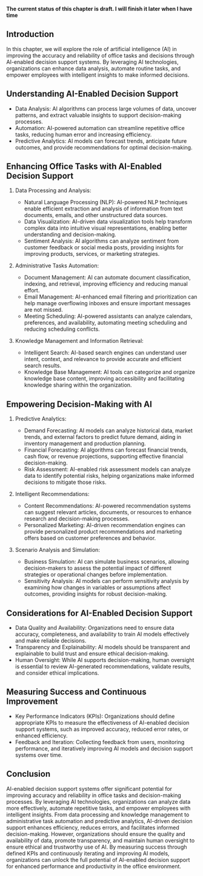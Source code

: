 **The current status of this chapter is draft. I will finish it later when I have time**

Introduction
------------

In this chapter, we will explore the role of artificial intelligence (AI) in improving the accuracy and reliability of office tasks and decisions through AI-enabled decision support systems. By leveraging AI technologies, organizations can enhance data analysis, automate routine tasks, and empower employees with intelligent insights to make informed decisions.

Understanding AI-Enabled Decision Support
-----------------------------------------

* Data Analysis: AI algorithms can process large volumes of data, uncover patterns, and extract valuable insights to support decision-making processes.
* Automation: AI-powered automation can streamline repetitive office tasks, reducing human error and increasing efficiency.
* Predictive Analytics: AI models can forecast trends, anticipate future outcomes, and provide recommendations for optimal decision-making.

Enhancing Office Tasks with AI-Enabled Decision Support
-------------------------------------------------------

1. Data Processing and Analysis:

   * Natural Language Processing (NLP): AI-powered NLP techniques enable efficient extraction and analysis of information from text documents, emails, and other unstructured data sources.
   * Data Visualization: AI-driven data visualization tools help transform complex data into intuitive visual representations, enabling better understanding and decision-making.
   * Sentiment Analysis: AI algorithms can analyze sentiment from customer feedback or social media posts, providing insights for improving products, services, or marketing strategies.
2. Administrative Tasks Automation:

   * Document Management: AI can automate document classification, indexing, and retrieval, improving efficiency and reducing manual effort.
   * Email Management: AI-enhanced email filtering and prioritization can help manage overflowing inboxes and ensure important messages are not missed.
   * Meeting Scheduling: AI-powered assistants can analyze calendars, preferences, and availability, automating meeting scheduling and reducing scheduling conflicts.
3. Knowledge Management and Information Retrieval:

   * Intelligent Search: AI-based search engines can understand user intent, context, and relevance to provide accurate and efficient search results.
   * Knowledge Base Management: AI tools can categorize and organize knowledge base content, improving accessibility and facilitating knowledge sharing within the organization.

Empowering Decision-Making with AI
----------------------------------

1. Predictive Analytics:

   * Demand Forecasting: AI models can analyze historical data, market trends, and external factors to predict future demand, aiding in inventory management and production planning.
   * Financial Forecasting: AI algorithms can forecast financial trends, cash flow, or revenue projections, supporting effective financial decision-making.
   * Risk Assessment: AI-enabled risk assessment models can analyze data to identify potential risks, helping organizations make informed decisions to mitigate those risks.
2. Intelligent Recommendations:

   * Content Recommendations: AI-powered recommendation systems can suggest relevant articles, documents, or resources to enhance research and decision-making processes.
   * Personalized Marketing: AI-driven recommendation engines can provide personalized product recommendations and marketing offers based on customer preferences and behavior.
3. Scenario Analysis and Simulation:

   * Business Simulation: AI can simulate business scenarios, allowing decision-makers to assess the potential impact of different strategies or operational changes before implementation.
   * Sensitivity Analysis: AI models can perform sensitivity analysis by examining how changes in variables or assumptions affect outcomes, providing insights for robust decision-making.

Considerations for AI-Enabled Decision Support
----------------------------------------------

* Data Quality and Availability: Organizations need to ensure data accuracy, completeness, and availability to train AI models effectively and make reliable decisions.
* Transparency and Explainability: AI models should be transparent and explainable to build trust and ensure ethical decision-making.
* Human Oversight: While AI supports decision-making, human oversight is essential to review AI-generated recommendations, validate results, and consider ethical implications.

Measuring Success and Continuous Improvement
--------------------------------------------

* Key Performance Indicators (KPIs): Organizations should define appropriate KPIs to measure the effectiveness of AI-enabled decision support systems, such as improved accuracy, reduced error rates, or enhanced efficiency.
* Feedback and Iteration: Collecting feedback from users, monitoring performance, and iteratively improving AI models and decision support systems over time.

Conclusion
----------

AI-enabled decision support systems offer significant potential for improving accuracy and reliability in office tasks and decision-making processes. By leveraging AI technologies, organizations can analyze data more effectively, automate repetitive tasks, and empower employees with intelligent insights. From data processing and knowledge management to administrative task automation and predictive analytics, AI-driven decision support enhances efficiency, reduces errors, and facilitates informed decision-making. However, organizations should ensure the quality and availability of data, promote transparency, and maintain human oversight to ensure ethical and trustworthy use of AI. By measuring success through defined KPIs and continuously iterating and improving AI models, organizations can unlock the full potential of AI-enabled decision support for enhanced performance and productivity in the office environment.
